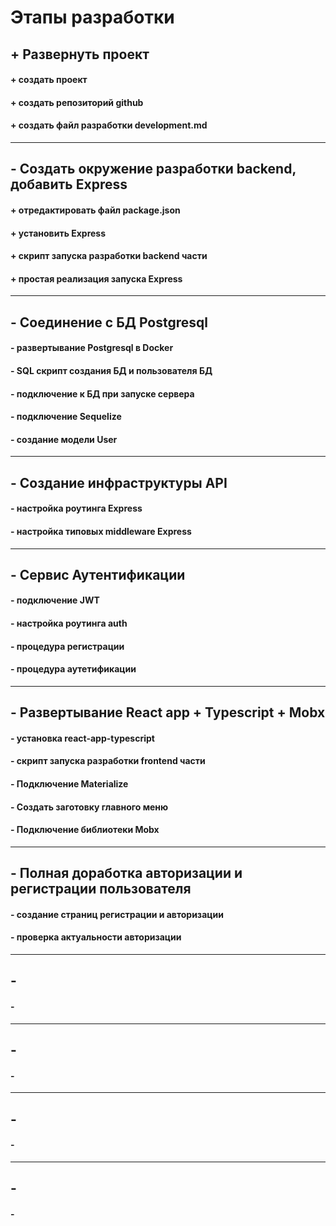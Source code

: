 # Этапы разработки

## + Развернуть проект
#### + создать проект
#### + создать репозиторий github
#### + создать файл разработки development.md

---
## - Создать окружение разработки backend, добавить Express
#### + отредактировать файл package.json
#### + установить Express
#### + скрипт запуска разработки backend части
#### + простая реализация запуска Express

---
## - Соединение с БД Postgresql
#### - развертывание Postgresql в Docker 
#### - SQL скрипт создания БД и пользователя БД
#### - подключение к БД при запуске сервера
#### - подключение Sequelize
#### - создание модели User

---
## - Создание инфраструктуры API
#### - настройка роутинга Express
#### - настройка типовых middleware Express

---
## - Сервис Аутентификации
#### - подключение JWT
#### - настройка роутинга auth
#### - процедура регистрации
#### - процедура аутетификации

---
## - Развертывание React app + Typescript + Mobx
#### - установка react-app-typescript 
#### - скрипт запуска разработки frontend части 
#### - Подключение Materialize
#### - Создать заготовку главного меню
#### - Подключение библиотеки Mobx

---
## - Полная доработка авторизации и регистрации пользователя
#### - создание страниц регистрации и авторизации
#### - проверка актуальности авторизации 

---
## - 
#### - 

---
## - 
#### - 

---
## - 
#### - 



---
## - 
#### - 

